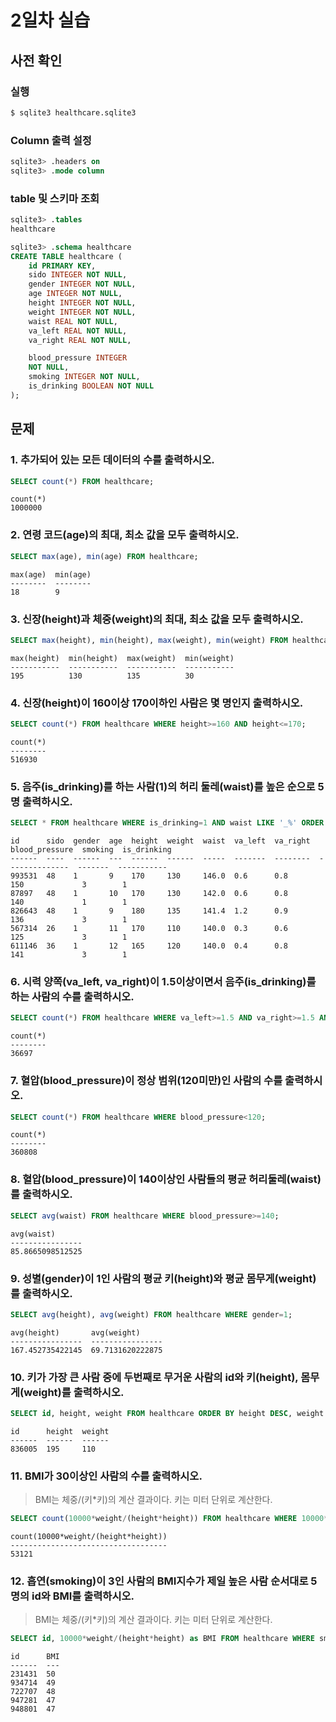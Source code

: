 # 2일차 실습

## 사전 확인

### 실행

```bash
$ sqlite3 healthcare.sqlite3 
```

### Column 출력 설정

```sql
sqlite3> .headers on 
sqlite3> .mode column
```

### table 및 스키마 조회

```sql
sqlite3> .tables
healthcare

sqlite3> .schema healthcare
CREATE TABLE healthcare (
    id PRIMARY KEY,        
    sido INTEGER NOT NULL, 
    gender INTEGER NOT NULL,
    age INTEGER NOT NULL,  
    height INTEGER NOT NULL,
    weight INTEGER NOT NULL,
    waist REAL NOT NULL,   
    va_left REAL NOT NULL, 
    va_right REAL NOT NULL,

    blood_pressure INTEGER 
    NOT NULL,
    smoking INTEGER NOT NULL,
    is_drinking BOOLEAN NOT NULL
);
```

## 문제

### 1. 추가되어 있는 모든 데이터의 수를 출력하시오.

```sql
SELECT count(*) FROM healthcare;
```

```
count(*)
1000000
```

### 2. 연령 코드(age)의 최대, 최소 값을 모두 출력하시오. 

```sql
SELECT max(age), min(age) FROM healthcare;
```

```
max(age)  min(age)
--------  --------
18        9
```

### 3. 신장(height)과 체중(weight)의 최대, 최소 값을 모두 출력하시오.

```sql
SELECT max(height), min(height), max(weight), min(weight) FROM healthcare;
```

```
max(height)  min(height)  max(weight)  min(weight)
-----------  -----------  -----------  -----------
195          130          135          30
```

### 4. 신장(height)이 160이상 170이하인 사람은 몇 명인지 출력하시오.

```sql
SELECT count(*) FROM healthcare WHERE height>=160 AND height<=170;
```

```
count(*)
--------
516930
```

### 5. 음주(is_drinking)를 하는 사람(1)의 허리 둘레(waist)를 높은 순으로 5명 출력하시오. 

```sql
SELECT * FROM healthcare WHERE is_drinking=1 AND waist LIKE '_%' ORDER BY waist DESC LIMIT 5;
```

```
id      sido  gender  age  height  weight  waist  va_left  va_right  blood_pressure  smoking  is_drinking
------  ----  ------  ---  ------  ------  -----  -------  --------  --------------  -------  -----------
993531  48    1       9    170     130     146.0  0.6      0.8       150             3        1
87897   48    1       10   170     130     142.0  0.6      0.8       140             1        1
826643  48    1       9    180     135     141.4  1.2      0.9       136             3        1
567314  26    1       11   170     110     140.0  0.3      0.6       125             3        1
611146  36    1       12   165     120     140.0  0.4      0.8       141             3        1
```

### 6. 시력 양쪽(va_left, va_right)이 1.5이상이면서 음주(is_drinking)를 하는 사람의 수를 출력하시오.

```sql
SELECT count(*) FROM healthcare WHERE va_left>=1.5 AND va_right>=1.5 AND is_drinking=1;
```

```
count(*)
--------
36697
```

### 7. 혈압(blood_pressure)이 정상 범위(120미만)인 사람의 수를 출력하시오.

```sql
SELECT count(*) FROM healthcare WHERE blood_pressure<120;
```

```
count(*)
--------
360808
```

### 8. 혈압(blood_pressure)이 140이상인 사람들의 평균 허리둘레(waist)를 출력하시오.

```sql
SELECT avg(waist) FROM healthcare WHERE blood_pressure>=140;
```

```
avg(waist)      
----------------
85.8665098512525
```

### 9. 성별(gender)이 1인 사람의 평균 키(height)와 평균 몸무게(weight)를 출력하시오.

```sql
SELECT avg(height), avg(weight) FROM healthcare WHERE gender=1;
```

```
avg(height)       avg(weight)     
----------------  ----------------
167.452735422145  69.7131620222875
```

### 10. 키가 가장 큰 사람 중에 두번째로 무거운 사람의 id와 키(height), 몸무게(weight)를 출력하시오.

```sql
SELECT id, height, weight FROM healthcare ORDER BY height DESC, weight DESC LIMIT 1 OFFSET 1;
```

```
id      height  weight
------  ------  ------
836005  195     110
```

### 11. BMI가 30이상인 사람의 수를 출력하시오. 

> BMI는 체중/(키*키)의 계산 결과이다. 
> 키는 미터 단위로 계산한다.

```sql
SELECT count(10000*weight/(height*height)) FROM healthcare WHERE 10000*weight/(height*height) >= 30;
```

```
count(10000*weight/(height*height))
-----------------------------------
53121
```

### 12. 흡연(smoking)이 3인 사람의 BMI지수가 제일 높은 사람 순서대로 5명의 id와 BMI를 출력하시오.

> BMI는 체중/(키*키)의 계산 결과이다. 
> 키는 미터 단위로 계산한다.

```sql
SELECT id, 10000*weight/(height*height) as BMI FROM healthcare WHERE smoking=3 ORDER BY BMI DESC LIMIT 5;
```

```
id      BMI
------  ---
231431  50
934714  49
722707  48
947281  47
948801  47
```
